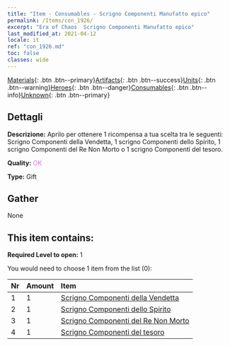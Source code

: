 ```yaml
---
title: "Item - Consumables - Scrigno Componenti Manufatto epico"
permalink: /Items/con_1926/
excerpt: "Era of Chaos  Scrigno Componenti Manufatto epico"
last_modified_at: 2021-04-12
locale: it
ref: "con_1926.md"
toc: false
classes: wide
---
```

 [Materials](/it/Items/){: .btn .btn--primary}[Artifacts](/it/Items/Artifacts/){: .btn .btn--success}[Units](/it/Items/Units/){: .btn .btn--warning}[Heroes](/it/Items/Heroes/){: .btn .btn--danger}[Consumables](/it/Items/Consumables/){: .btn .btn--info}[Unknown](/it/Items/Unknown/){: .btn .btn--primary}

## Dettagli
 **Descrizione:** Aprilo per ottenere 1 ricompensa a tua scelta tra le seguenti: Scrigno Componenti della Vendetta, 1 scrigno Componenti dello Spirito, 1 scrigno Componenti del Re Non Morto o 1 scrigno Componenti del tesoro.

 **Quality:** <span style="color: #DA70D6">OK</span>

 **Type:** Gift

## Gather

  None

## This item contains:

 **Required Level to open:** 1

 You would need to choose 1 item from the list (0):

  | Nr | Amount |     Item    |
  |:---|:-------|:------------|
  | 1 | 1 | [Scrigno Componenti della Vendetta](/it/Items/con_1386/) | 
  | 2 | 1 | [Scrigno Componenti dello Spirito](/it/Items/con_1339/) | 
  | 3 | 1 | [Scrigno Componenti del Re Non Morto](/it/Items/con_1340/) | 
  | 4 | 1 | [Scrigno Componenti del tesoro](/it/Items/con_1383/) | 
